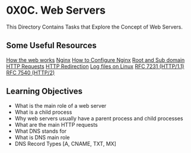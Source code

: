 # 0X0C. Web Servers
This Directory Contains Tasks that Explore the Concept of Web Servers. 

## Some Useful Resources
[How the web works](https://developer.mozilla.org/en-US/docs/Learn/Getting_started_with_the_web/How_the_Web_works)
[Nginx](https://en.wikipedia.org/wiki/Nginx)
[How to Configure Nginx](https://www.digitalocean.com/community/tutorials/how-to-set-up-nginx-server-blocks-virtual-hosts-on-ubuntu-16-04)
[Root and Sub domain](https://landingi.com/help/domains-vs-subdomains/)
[HTTP Requests](https://www.tutorialspoint.com/http/http_methods.htm)
[HTTP Redirection](https://moz.com/learn/seo/redirection)
[Log files on Linux](https://www.cyberciti.biz/faq/ubuntu-linux-gnome-system-log-viewer/)
[RFC 7231 (HTTP/1.1)](https://datatracker.ietf.org/doc/html/rfc7231)
[RFC 7540 (HTTP/2)](https://datatracker.ietf.org/doc/html/rfc7540)

## Learning Objectives
* What is the main role of a web server
* What is a child process
* Why web servers usually have a parent process and child processes
* What are the main HTTP requests
* What DNS stands for
* What is DNS main role
* DNS Record Types [A, CNAME, TXT, MX]
